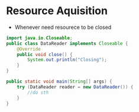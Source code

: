 # Resource Aquisition

- Whenever need resourece to be closed

```java
import java.io.Closeable;
public class DataReader implements Closeable {
    @Override
    public void close() {
        System.out.println("Closing");
    }
}

public static void main(String[] args) {
    try (DataReader reader = new DataReader()) {
        //do sth
    }
}
```
